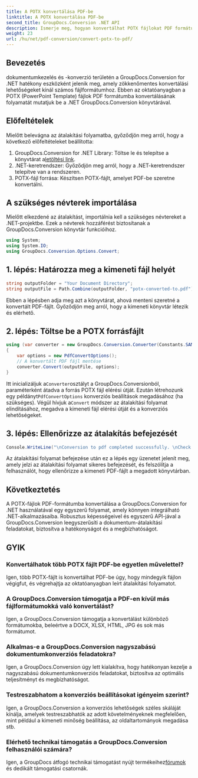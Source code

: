 ```yaml
---
title: A POTX konvertálása PDF-be
linktitle: A POTX konvertálása PDF-be
second_title: GroupDocs.Conversion .NET API
description: Ismerje meg, hogyan konvertálhat POTX fájlokat PDF formátumba a GroupDocs.Conversion for .NET segítségével. Kövesse ezt a lépésről lépésre bemutató oktatóanyagot a zökkenőmentes dokumentumátalakításhoz.
weight: 23
url: /hu/net/pdf-conversion/convert-potx-to-pdf/
---
```

## Bevezetés
dokumentumkezelés és -konverzió területén a GroupDocs.Conversion for .NET hatékony eszközként jelenik meg, amely zökkenőmentes konvertálási lehetőségeket kínál számos fájlformátumhoz. Ebben az oktatóanyagban a POTX (PowerPoint Template) fájlok PDF formátumba konvertálásának folyamatát mutatjuk be a .NET GroupDocs.Conversion könyvtárával.
## Előfeltételek
Mielőtt belevágna az átalakítási folyamatba, győződjön meg arról, hogy a következő előfeltételeket beállította:
1.  GroupDocs.Conversion for .NET Library: Töltse le és telepítse a könyvtárat a[letöltési link](https://releases.groupdocs.com/conversion/net/).
2. .NET-keretrendszer: Győződjön meg arról, hogy a .NET-keretrendszer telepítve van a rendszeren.
3. POTX-fájl forrása: Készítsen POTX-fájlt, amelyet PDF-be szeretne konvertálni.

## A szükséges névterek importálása
Mielőtt elkezdené az átalakítást, importálnia kell a szükséges névtereket a .NET-projektbe. Ezek a névterek hozzáférést biztosítanak a GroupDocs.Conversion könyvtár funkcióihoz.
```csharp
using System;
using System.IO;
using GroupDocs.Conversion.Options.Convert;
```
## 1. lépés: Határozza meg a kimeneti fájl helyét
```csharp
string outputFolder = "Your Document Directory";
string outputFile = Path.Combine(outputFolder, "potx-converted-to.pdf");
```
Ebben a lépésben adja meg azt a könyvtárat, ahová menteni szeretné a konvertált PDF-fájlt. Győződjön meg arról, hogy a kimeneti könyvtár létezik és elérhető.
## 2. lépés: Töltse be a POTX forrásfájlt
```csharp
using (var converter = new GroupDocs.Conversion.Converter(Constants.SAMPLE_POTX))
{
    var options = new PdfConvertOptions();
    // A konvertált PDF fájl mentése
    converter.Convert(outputFile, options);
}
```
 Itt inicializáljuk a`Converter`osztályt a GroupDocs.Conversionból, paraméterként átadva a forrás POTX fájl elérési útját. Ezután létrehozunk egy példányt`PdfConvertOptions` konverziós beállítások megadásához (ha szükséges). Végül hívjuk a`Convert` módszer az átalakítási folyamat elindításához, megadva a kimeneti fájl elérési útját és a konverziós lehetőségeket.
## 3. lépés: Ellenőrizze az átalakítás befejezését
```csharp
Console.WriteLine("\nConversion to pdf completed successfully. \nCheck output in {0}", outputFolder);
```
Az átalakítási folyamat befejezése után ez a lépés egy üzenetet jelenít meg, amely jelzi az átalakítási folyamat sikeres befejezését, és felszólítja a felhasználót, hogy ellenőrizze a kimeneti PDF-fájlt a megadott könyvtárban.

## Következtetés
A POTX-fájlok PDF-formátumba konvertálása a GroupDocs.Conversion for .NET használatával egy egyszerű folyamat, amely könnyen integrálható .NET-alkalmazásaiba. Robusztus képességeivel és egyszerű API-jával a GroupDocs.Conversion leegyszerűsíti a dokumentum-átalakítási feladatokat, biztosítva a hatékonyságot és a megbízhatóságot.
## GYIK
### Konvertálhatok több POTX fájlt PDF-be egyetlen művelettel?
Igen, több POTX-fájlt is konvertálhat PDF-be úgy, hogy mindegyik fájlon végigfut, és végrehajtja az oktatóanyagban leírt átalakítási folyamatot.
### A GroupDocs.Conversion támogatja a PDF-en kívül más fájlformátumokká való konvertálást?
Igen, a GroupDocs.Conversion támogatja a konvertálást különböző formátumokba, beleértve a DOCX, XLSX, HTML, JPG és sok más formátumot.
### Alkalmas-e a GroupDocs.Conversion nagyszabású dokumentumkonverziós feladatokra?
Igen, a GroupDocs.Conversion úgy lett kialakítva, hogy hatékonyan kezelje a nagyszabású dokumentumkonverziós feladatokat, biztosítva az optimális teljesítményt és megbízhatóságot.
### Testreszabhatom a konverziós beállításokat igényeim szerint?
Igen, a GroupDocs.Conversion a konverziós lehetőségek széles skáláját kínálja, amelyek testreszabhatók az adott követelményeknek megfelelően, mint például a kimeneti minőség beállítása, az oldaltartományok megadása stb.
### Elérhető technikai támogatás a GroupDocs.Conversion felhasználói számára?
 Igen, a GroupDocs átfogó technikai támogatást nyújt termékeihez[fórumok](https://purchase.groupdocs.com/temporary-license/) és dedikált támogatási csatornák.